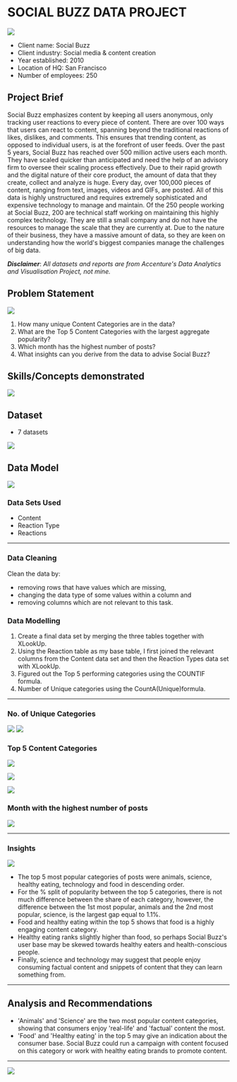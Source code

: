 # SOCIAL BUZZ DATA PROJECT

![](screen_1.png)

- Client name: Social Buzz
- Client industry: Social media & content creation
- Year established: 2010
- Location of HQ: San Francisco
- Number of employees: 250

**Project Brief**
---
Social Buzz emphasizes content by keeping all users anonymous, only tracking user reactions to every piece of content. There are over 100 ways that users can  react to content, spanning beyond the traditional reactions of likes, dislikes, and comments.  This ensures that trending content, as opposed to individual users, is at the forefront of user  feeds.   Over the past 5 years, Social Buzz has reached over 500 million active users each month.  They have scaled quicker than anticipated and need the help of an advisory firm to oversee  their scaling process effectively.   Due to their rapid growth and the digital nature of their core product, the amount of data that they  create, collect and analyze is huge. Every day, over 100,000 pieces of content, ranging from text, images, videos and GIFs, are posted. All of this data is highly unstructured and requires extremely sophisticated and expensive technology to manage and maintain. Of the 250 people working at Social Buzz, 200 are technical staff working on maintaining this highly complex technology.   They are still a small company and do not have the resources to manage the scale that they are currently at. Due to the nature of their business, they have a massive amount of data, so they are keen on  understanding how the world's biggest companies manage the challenges of big data.

**_Disclaimer_**: _All datasets and reports are from Accenture's Data Analytics and Visualisation Project, not mine._

## Problem Statement

![](screen_4.png)
1. How many unique Content Categories are in the data?
2. What are the Top 5 Content Categories with the largest aggregate popularity?
3. Which month has the highest number of posts?
4. What insights can you derive from the data to advise Social Buzz?

## Skills/Concepts demonstrated
![](screen_5.png)

## Dataset
- 7 datasets

![](data_set.png)  

## Data Model
![](data_model.png)

### Data Sets Used
- Content
- Reaction Type
- Reactions
---
### Data Cleaning

Clean the data by:
- removing rows that have values which are missing,
- changing the data type of some values within a column and
- removing columns which are not relevant to this task.

### Data Modelling
1. Create a final data set by merging the three tables together with XLookUp.
2. Using the Reaction table as my base table, I first joined the relevant columns from the Content data set and then the Reaction Types data set with XLookUp.
3. Figured out the Top 5 performing categories using the COUNTIF formula.
4. Number of Unique categories using the CountA(Unique)formula.
---

### No. of Unique Categories 

![](unique.png)         ![](last1.png)  

### Top 5 Content Categories

![](screen_8.png)

![](screen_8.1.png)  

![](screen_8.2.png)   

### Month with the highest number of posts

 ![](month.png)
 
---

### Insights
![](screen_6.png)  

- The top 5 most popular categories of posts were animals, science, healthy eating, technology and food in descending order.
- For the % split of popularity between the top 5 categories, there is not much difference between the share of each category, however, the difference between the 1st most popular, animals and the 2nd most popular, science, is the largest gap equal to 1.1%.
- Food and healthy eating within the top 5 shows that food is a highly engaging content category.
- Healthy eating ranks slightly higher than food, so perhaps Social Buzz's user base may be skewed towards healthy eaters and health-conscious people.
- Finally, science and technology may suggest that people enjoy consuming factual content and snippets of content that they can learn something from.

---

## Analysis and Recommendations
- 'Animals' and 'Science' are the two most popular content categories, showing that consumers enjoy 'real-life' and 'factual' content the most.
- 'Food' and 'Healthy eating' in the top 5 may give an indication about the consumer base. Social Buzz could run a campaign with content focused on this category or work with healthy eating brands to promote content.

---

![](thankyou.png)
